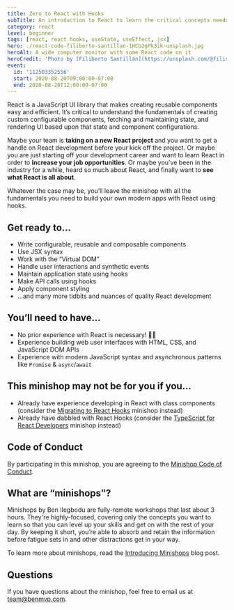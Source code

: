 ```yaml
---
title: Zero to React with Hooks
subTitle: An introduction to React to learn the critical concepts needed for building modern React applications using hooks
category: react
level: beginner
tags: [react, react hooks, useState, useEffect, jsx]
hero: ./react-code-filiberto-santillan-1HCb2gPk3ik-unsplash.jpg
heroAlt: A wide computer monitor with some React code on it
heroCredit: 'Photo by [Filiberto Santillán](https://unsplash.com/@filisantillan)'
event:
  id: '112503352556'
  start: 2020-08-20T09:00:00-07:00
  end: 2020-08-20T12:00:00-07:00
---
```


React is a JavaScript UI library that makes creating reusable components easy and efficient. It’s critical to understand the fundamentals of creating custom configurable components, fetching and maintaining state, and rendering UI based upon that state and component configurations.

Maybe your team is **taking on a new React project** and you want to get a handle on React development before your kick off the project. Or maybe you are just starting off your development career and want to learn React in order to **increase your job opportunities**. Or maybe you’ve been in the industry for a while, heard so much about React, and finally want to **see what React is all about**.

Whatever the case may be, you’ll leave the minishop with all the fundamentals you need to build your own modern apps with React using hooks.

## Get ready to...

- Write configurable, reusable and composable components
- Use JSX syntax
- Work with the “Virtual DOM”
- Handle user interactions and synthetic events
- Maintain application state using hooks
- Make API calls using hooks
- Apply component styling
- ...and many more tidbits and nuances of quality React development

## You’ll need to have...

- No prior experience with React is necessary! 🙌🏾
- Experience building web user interfaces with HTML, CSS, and JavaScript DOM APIs
- Experience with modern JavaScript syntax and asynchronous patterns like `Promise` & `async`/`await`

## This minishop may not be for you if you...

- Already have experience developing in React with class components (consider the [Migrating to React Hooks](/minishops/migrating-to-react-hooks/) minishop instead)
- Already have dabbled with React Hooks (consider the [TypeScript for React Developers](/minishops/typescript-for-react-developers/) minishop instead)

## Code of Conduct

By participating in this minishop, you are agreeing to the [Minishop Code of Conduct](/minishops/conduct/).

## What are “minishops”?

Minishops by Ben Ilegbodu are fully-remote workshops that last about 3 hours. They're highly-focused, covering only the concepts you want to learn so that you can level up your skills and get on with the rest of your day. By keeping it short, you’re able to absorb and retain the information before fatigue sets in and other distractions get in your way.

To learn more about minishops, read the [Introducing Minishops](/blog/introducing-minishops/) blog post.

## Questions

If you have questions about the minishop, feel free to email us at [team@benmvp.com](mailto:team@benmvp.com).
